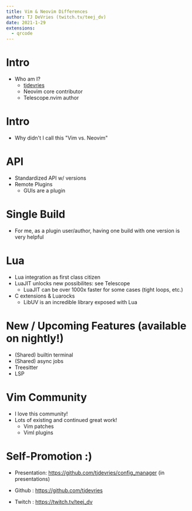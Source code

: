 ```yaml
---
title: Vim & Neovim Differences
author: TJ DeVries (twitch.tv/teej_dv)
date: 2021-1-29
extensions:
  - qrcode
---
```


# Intro

- Who am I?
    - [tjdevries](https://github.com/tjdevries)
    - Neovim core contributor
    - Telescope.nvim author

# Intro

- Why didn't I call this "Vim vs. Neovim"


# API

- Standardized API w/ versions
- Remote Plugins
    - GUIs are a plugin

# Single Build

- For me, as a plugin user/author, having one build with one version is very helpful

# Lua

- Lua integration as first class citizen
- LuaJIT unlocks new possibilites: see Telescope
    - LuaJIT can be over 1000x faster for some cases (tight loops, etc.)
- C extensions & Luarocks
    - LibUV is an incredible library exposed with Lua


# New / Upcoming Features (available on nightly!)

- (Shared) builtin terminal
- (Shared) async jobs
- Treesitter
- LSP

# Vim Community

- I love this community!
- Lots of existing and continued great work!
    - Vim patches
    - Viml plugins

# Self-Promotion :)

- Presentation: https://github.com/tjdevries/config_manager (in presentations)

- Github : https://github.com/tjdevries
- Twitch : https://twitch.tv/teej_dv
